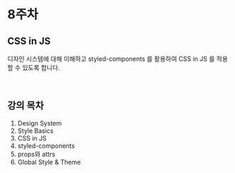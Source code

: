 # 8주차

## CSS in JS

디자인 시스템에 대해 이해하고 styled-components 를 활용하여 CSS in JS 를 적용할 수 있도록 합니다.

<br>

## 강의 목차

1. Design System 
2. Style Basics 
3. CSS in JS 
4. styled-components 
5. props와 attrs 
6. Global Style & Theme
